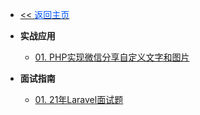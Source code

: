<!-- ./_sidebar.md -->
- [<< <font color="#0056fd">返回主页</font>](/)

- **实战应用**
	- [01. PHP实现微信分享自定义文字和图片](./stack/php/application/PHP-implementation-for-sharing-custom-text-and-images-on-WeChat.md)

- **面试指南**
	- [01. 21年Laravel面试题](./stack/php/php-interview-questions.md)